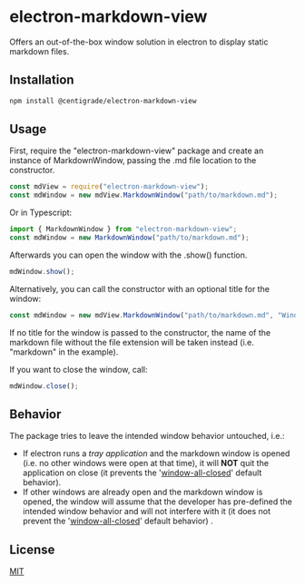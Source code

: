 # electron-markdown-view

Offers an out-of-the-box window solution in electron to display static markdown files.



## Installation

```sh
npm install @centigrade/electron-markdown-view
```



## Usage

First, require the "electron-markdown-view" package and create an instance of
MarkdownWindow, passing the .md file location to the constructor.

```javascript
const mdView = require("electron-markdown-view");
const mdWindow = new mdView.MarkdownWindow("path/to/markdown.md");
```

Or in Typescript:

```javascript
import { MarkdownWindow } from "electron-markdown-view";
const mdWindow = new MarkdownWindow("path/to/markdown.md");
```

Afterwards you can open the window with the .show() function.

```javascript
mdWindow.show();
```

Alternatively, you can call the constructor with an optional title for the window:

```javascript
const mdWindow = new mdView.MarkdownWindow("path/to/markdown.md", "WindowTitle");
```

If no title for the window is passed to the constructor, the name of the markdown file without
the file extension will be taken instead (i.e. "markdown" in the example).

If you want to close the window, call:

```javascript
mdWindow.close();
```



## Behavior

The package tries to leave the intended window behavior untouched, i.e.:

- If electron runs a *tray application* and the markdown window is opened (i.e. no other windows were open at that time), it will **NOT** quit the application on close (it prevents the '[window-all-closed](https://www.electronjs.org/docs/api/app#event-window-all-closed)' default behavior).
- If other windows are already open and the markdown window is opened, the window will assume that the developer has pre-defined the intended window behavior and will not interfere with it (it does not prevent the '[window-all-closed](https://www.electronjs.org/docs/api/app#event-window-all-closed)' default behavior) .



## License

[MIT](https://github.com/Centigrade/Electron-Markdown-View/blob/master/LICENSE.md)
